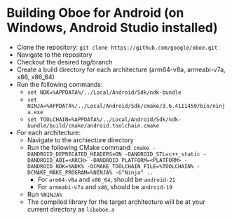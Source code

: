 Building Oboe for Android (on Windows, Android Studio installed)
======================================
- Clone the repository: `git clone https://github.com/google/oboe.git` 
- Navigate to the repository
- Checkout the desired tag/branch
- Create a build directory for each architecture (arm64-v8a, armeabi-v7a, x86, x86_64)
- Run the following commands:
    - `set NDK=%APPDATA%/../Local/Android/Sdk/ndk-bundle`
    - `set NINJA=%APPDATA%/../Local/Android/Sdk/cmake/3.6.4111459/bin/ninja.exe`
    - `set TOOLCHAIN=%APPDATA%/../Local/Android/Sdk/ndk-bundle/build/cmake/android.toolchain.cmake`
- For each architecture:
    - Navigate to the archiecture directory
    - Run the following CMake command: `cmake -DANDROID_DEPRECATED_HEADERS=ON -DANDROID_STL=c++_static -DANDROID_ABI=<ARCH> -DANDROID_PLATFORM=<PLATFORM> -DANDROID_NDK=%NDK% -DCMAKE_TOOLCHAIN_FILE=%TOOLCHAIN% -DCMAKE_MAKE_PROGRAM=%NINJA% -G"Ninja" ..`
        - For <ARCH> `arm64-v8a` and `x86_64`, <PLATFORM> should be `android-21`
        - For <ARCH> `armeabi-v7a` and `x86`, <PLATFORM> should be `android-19`
    - Run `%NINJA%`
    - The compiled library for the target architecture will be at your current directory as `liboboe.a`